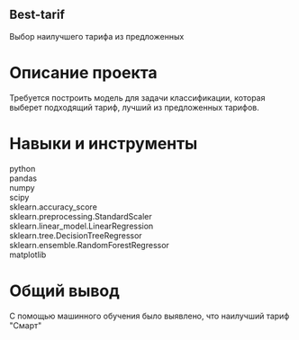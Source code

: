 ## Best-tarif
Выбор наилучшего тарифа из предложенных   

# Описание проекта  
Требуется построить модель для задачи классификации, которая выберет подходящий тариф, лучший из предложенных тарифов.  
# Навыки и инструменты  
python  
pandas  
numpy  
scipy  
sklearn.accuracy_score  
sklearn.preprocessing.StandardScaler  
sklearn.linear_model.LinearRegression  
sklearn.tree.DecisionTreeRegressor  
sklearn.ensemble.RandomForestRegressor     
matplotlib  
# Общий вывод  
С помощью машинного обучения было выявлено, что наилучший тариф "Смарт"  
